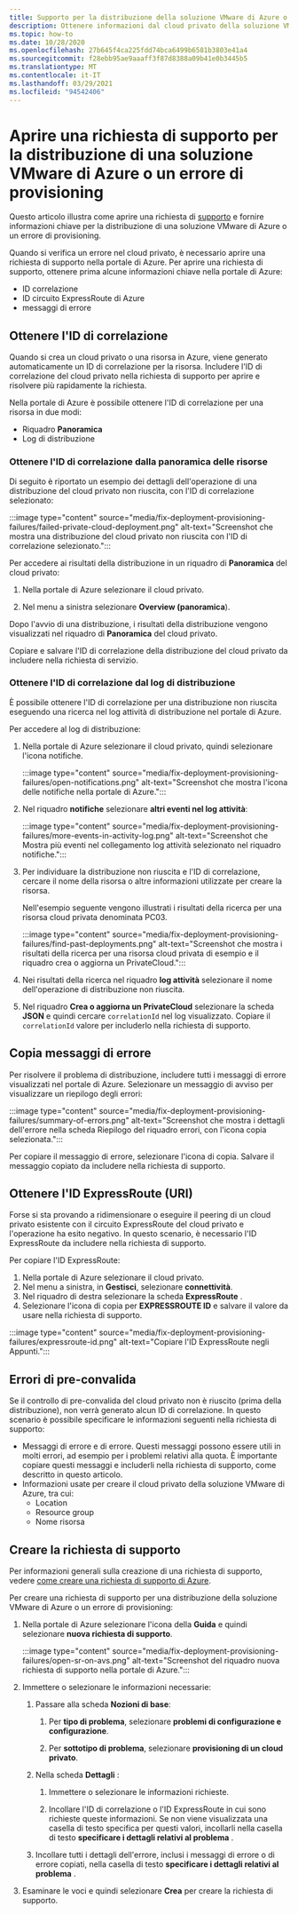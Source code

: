 ```yaml
---
title: Supporto per la distribuzione della soluzione VMware di Azure o il provisioning non riuscito
description: Ottenere informazioni dal cloud privato della soluzione VMware di Azure per archiviare una richiesta di servizio per una distribuzione della soluzione VMware di Azure o un errore di provisioning.
ms.topic: how-to
ms.date: 10/28/2020
ms.openlocfilehash: 27b645f4ca225fdd74bca6499b6581b3803e41a4
ms.sourcegitcommit: f28ebb95ae9aaaff3f87d8388a09b41e0b3445b5
ms.translationtype: MT
ms.contentlocale: it-IT
ms.lasthandoff: 03/29/2021
ms.locfileid: "94542406"
---
```

# <a name="open-a-support-request-for-an-azure-vmware-solution-deployment-or-provisioning-failure"></a>Aprire una richiesta di supporto per la distribuzione di una soluzione VMware di Azure o un errore di provisioning

Questo articolo illustra come aprire una richiesta di [supporto](https://rc.portal.azure.com/#create/Microsoft.Support) e fornire informazioni chiave per la distribuzione di una soluzione VMware di Azure o un errore di provisioning. 

Quando si verifica un errore nel cloud privato, è necessario aprire una richiesta di supporto nella portale di Azure. Per aprire una richiesta di supporto, ottenere prima alcune informazioni chiave nella portale di Azure:

- ID correlazione
- ID circuito ExpressRoute di Azure
- messaggi di errore

## <a name="get-the-correlation-id"></a>Ottenere l'ID di correlazione
 
Quando si crea un cloud privato o una risorsa in Azure, viene generato automaticamente un ID di correlazione per la risorsa. Includere l'ID di correlazione del cloud privato nella richiesta di supporto per aprire e risolvere più rapidamente la richiesta.

Nella portale di Azure è possibile ottenere l'ID di correlazione per una risorsa in due modi:

* Riquadro **Panoramica**
* Log di distribuzione
 
 ### <a name="get-the-correlation-id-from-the-resource-overview"></a>Ottenere l'ID di correlazione dalla panoramica delle risorse

Di seguito è riportato un esempio dei dettagli dell'operazione di una distribuzione del cloud privato non riuscita, con l'ID di correlazione selezionato:

:::image type="content" source="media/fix-deployment-provisioning-failures/failed-private-cloud-deployment.png" alt-text="Screenshot che mostra una distribuzione del cloud privato non riuscita con l'ID di correlazione selezionato.":::

Per accedere ai risultati della distribuzione in un riquadro di **Panoramica** del cloud privato:

1. Nella portale di Azure selezionare il cloud privato.

1. Nel menu a sinistra selezionare **Overview (panoramica**).

Dopo l'avvio di una distribuzione, i risultati della distribuzione vengono visualizzati nel riquadro di **Panoramica** del cloud privato.

Copiare e salvare l'ID di correlazione della distribuzione del cloud privato da includere nella richiesta di servizio.

### <a name="get-the-correlation-id-from-the-deployment-log"></a>Ottenere l'ID di correlazione dal log di distribuzione

È possibile ottenere l'ID di correlazione per una distribuzione non riuscita eseguendo una ricerca nel log attività di distribuzione nel portale di Azure.

Per accedere al log di distribuzione:

1. Nella portale di Azure selezionare il cloud privato, quindi selezionare l'icona notifiche.

   :::image type="content" source="media/fix-deployment-provisioning-failures/open-notifications.png" alt-text="Screenshot che mostra l'icona delle notifiche nella portale di Azure.":::

1. Nel riquadro **notifiche** selezionare **altri eventi nel log attività**:

    :::image type="content" source="media/fix-deployment-provisioning-failures/more-events-in-activity-log.png" alt-text="Screenshot che Mostra più eventi nel collegamento log attività selezionato nel riquadro notifiche.":::

1. Per individuare la distribuzione non riuscita e l'ID di correlazione, cercare il nome della risorsa o altre informazioni utilizzate per creare la risorsa. 

    Nell'esempio seguente vengono illustrati i risultati della ricerca per una risorsa cloud privata denominata PC03.
 
    :::image type="content" source="media/fix-deployment-provisioning-failures/find-past-deployments.png" alt-text="Screenshot che mostra i risultati della ricerca per una risorsa cloud privata di esempio e il riquadro crea o aggiorna un PrivateCloud.":::
 
1. Nei risultati della ricerca nel riquadro **log attività** selezionare il nome dell'operazione di distribuzione non riuscita.

1. Nel riquadro **Crea o aggiorna un PrivateCloud** selezionare la scheda **JSON** e quindi cercare `correlationId` nel log visualizzato. Copiare il `correlationId` valore per includerlo nella richiesta di supporto. 
 
## <a name="copy-error-messages"></a>Copia messaggi di errore

Per risolvere il problema di distribuzione, includere tutti i messaggi di errore visualizzati nel portale di Azure. Selezionare un messaggio di avviso per visualizzare un riepilogo degli errori:
 
:::image type="content" source="media/fix-deployment-provisioning-failures/summary-of-errors.png" alt-text="Screenshot che mostra i dettagli dell'errore nella scheda Riepilogo del riquadro errori, con l'icona copia selezionata.":::

Per copiare il messaggio di errore, selezionare l'icona di copia. Salvare il messaggio copiato da includere nella richiesta di supporto.
 
## <a name="get-the-expressroute-id-uri"></a>Ottenere l'ID ExpressRoute (URI)
 
Forse si sta provando a ridimensionare o eseguire il peering di un cloud privato esistente con il circuito ExpressRoute del cloud privato e l'operazione ha esito negativo. In questo scenario, è necessario l'ID ExpressRoute da includere nella richiesta di supporto.

Per copiare l'ID ExpressRoute:

1. Nella portale di Azure selezionare il cloud privato.
1. Nel menu a sinistra, in **Gestisci**, selezionare **connettività**. 
1. Nel riquadro di destra selezionare la scheda **ExpressRoute** .
1. Selezionare l'icona di copia per **EXPRESSROUTE ID** e salvare il valore da usare nella richiesta di supporto.
 
:::image type="content" source="media/fix-deployment-provisioning-failures/expressroute-id.png" alt-text="Copiare l'ID ExpressRoute negli Appunti."::: 
 
## <a name="pre-validation-failures"></a>Errori di pre-convalida

Se il controllo di pre-convalida del cloud privato non è riuscito (prima della distribuzione), non verrà generato alcun ID di correlazione. In questo scenario è possibile specificare le informazioni seguenti nella richiesta di supporto:

- Messaggi di errore e di errore. Questi messaggi possono essere utili in molti errori, ad esempio per i problemi relativi alla quota. È importante copiare questi messaggi e includerli nella richiesta di supporto, come descritto in questo articolo.
- Informazioni usate per creare il cloud privato della soluzione VMware di Azure, tra cui:
  - Location
  - Resource group
  - Nome risorsa

## <a name="create-your-support-request"></a>Creare la richiesta di supporto

Per informazioni generali sulla creazione di una richiesta di supporto, vedere [come creare una richiesta di supporto di Azure](../azure-portal/supportability/how-to-create-azure-support-request.md). 

Per creare una richiesta di supporto per una distribuzione della soluzione VMware di Azure o un errore di provisioning:

1. Nella portale di Azure selezionare l'icona della **Guida** e quindi selezionare **nuova richiesta di supporto**.

    :::image type="content" source="media/fix-deployment-provisioning-failures/open-sr-on-avs.png" alt-text="Screenshot del riquadro nuova richiesta di supporto nella portale di Azure.":::

1. Immettere o selezionare le informazioni necessarie:

   1. Passare alla scheda **Nozioni di base**:

      1. Per **tipo di problema**, selezionare **problemi di configurazione e configurazione**.

      1. Per **sottotipo di problema**, selezionare **provisioning di un cloud privato**.

   1. Nella scheda **Dettagli** :

      1. Immettere o selezionare le informazioni richieste.

      1. Incollare l'ID di correlazione o l'ID ExpressRoute in cui sono richieste queste informazioni. Se non viene visualizzata una casella di testo specifica per questi valori, incollarli nella casella di testo **specificare i dettagli relativi al problema** .

    1. Incollare tutti i dettagli dell'errore, inclusi i messaggi di errore o di errore copiati, nella casella di testo **specificare i dettagli relativi al problema** .

1. Esaminare le voci e quindi selezionare **Crea** per creare la richiesta di supporto.
